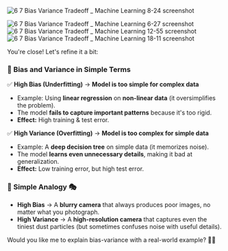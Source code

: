 

![6 7  Bias Variance Tradeoff _ Machine Learning 8-24 screenshot](https://github.com/user-attachments/assets/34ad907d-ca2a-4694-b7db-06f410c6b55b)

![6 7  Bias Variance Tradeoff _ Machine Learning 6-27 screenshot](https://github.com/user-attachments/assets/0e3065a5-96e5-46be-a77c-bd0f04a72f41)
![6 7  Bias Variance Tradeoff _ Machine Learning 12-55 screenshot](https://github.com/user-attachments/assets/6356632f-a9c2-469e-8b1c-439f72c1eb4d)
![6 7  Bias Variance Tradeoff _ Machine Learning 18-11 screenshot](https://github.com/user-attachments/assets/82e65591-ba00-4c07-a78f-553d0804c0cc)



You're close! Let's refine it a bit:  

### **📌 Bias and Variance in Simple Terms**  

✅ **High Bias (Underfitting)** → **Model is too simple for complex data**  
- Example: Using **linear regression** on **non-linear data** (it oversimplifies the problem).  
- The model **fails to capture important patterns** because it's too rigid.  
- **Effect:** High training & test error.  

✅ **High Variance (Overfitting)** → **Model is too complex for simple data**  
- Example: A **deep decision tree** on simple data (it memorizes noise).  
- The model **learns even unnecessary details**, making it bad at generalization.  
- **Effect:** Low training error, but high test error.  

### **📌 Simple Analogy 🎭**  
- **High Bias** → A **blurry camera** that always produces poor images, no matter what you photograph.  
- **High Variance** → A **high-resolution camera** that captures even the tiniest dust particles (but sometimes confuses noise with useful details).  

Would you like me to explain bias-variance with a real-world example? 🚀😊
